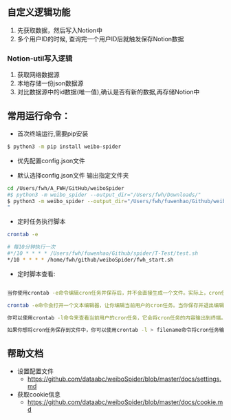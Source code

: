 ## 自定义逻辑功能
1. 先获取数据，然后写入Notion中
2. 多个用户ID的时候, 查询完一个用户ID后就触发保存Notion数据

### Notion-util写入逻辑
1. 获取网络数据源
2. 本地存储一份json数据源
3. 对比数据源中的id数据(唯一值),确认是否有新的数据,再存储Notion中

## 常用运行命令：

- 首次终端运行,需要pip安装
```bash
$ python3 -m pip install weibo-spider
```

- 优先配置config.json文件

- 默认选择config.json文件 输出指定文件夹
```bash
cd /Users/fwh/A_FWH/GitHub/weiboSpider
#$ python3 -m weibo_spider --output_dir="/Users/fwh/Downloads/"
$ python3 -m weibo_spider --output_dir="/Users/fwh/fuwenhao/Github/weiboSpider/Weibo_data/"
"
```

- 定时任务执行脚本
```bash
crontab -e

# 每10分钟执行一次
#*/10 * * * * /Users/fwh/fuwenhao/Github/spider/T-Test/test.sh
*/10 * * * * /home/fwh/github/weiboSpider/fwh_start.sh
```
- 定时脚本查看:
```bash

当你使用crontab -e命令编辑cron任务并保存后，并不会直接生成一个文件。实际上，cron任务是保存在用户的cron表中，而不是保存在文件中。

crontab -e命令会打开一个文本编辑器，让你编辑当前用户的cron任务。当你保存并退出编辑器时，cron任务会被写入到用户的cron表中。

你可以使用crontab -l命令来查看当前用户的cron任务，它会将cron任务的内容输出到终端。

如果你想将cron任务保存到文件中，你可以使用crontab -l > filename命令将cron任务输出重定向到一个文件中。这样，你就可以将cron任务保存为一个文件。

```

## 帮助文档
- 设置配置文件
    - https://github.com/dataabc/weiboSpider/blob/master/docs/settings.md
- 获取cookie信息
    - https://github.com/dataabc/weiboSpider/blob/master/docs/cookie.md
